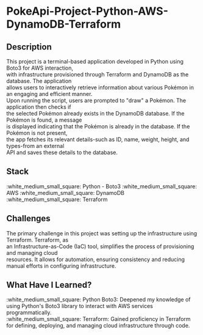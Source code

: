 # PokeApi-Project-Python-AWS-DynamoDB-Terraform

<h2>Description</h2>

<p>
This project is a terminal-based application developed in Python using Boto3 for AWS interaction,</br> with infrastructure provisioned through Terraform and DynamoDB as the database. The application</br> allows users to interactively retrieve information about various Pokémon in an engaging and efficient manner.
</br>
Upon running the script, users are prompted to "draw" a Pokémon. The application then checks if</br> the selected Pokémon already exists in the DynamoDB database. If the Pokémon is found, a message</br> is displayed indicating that the Pokémon is already in the database. If the Pokémon is not present,</br> the app fetches its relevant details-such as ID, name, weight, height, and types-from an external</br> API and saves these details to the database.

</p>

 <h2> Stack</h2>
:white_medium_small_square: Python - Boto3
:white_medium_small_square: AWS
:white_medium_small_square: DynamoDB
:white_medium_small_square: Terraform
</br>

<h2>Challenges</h2>
<p>
The primary challenge in this project was setting up the infrastructure using Terraform. Terraform, as</br> an Infrastructure-as-Code (IaC) tool, simplifies the process of provisioning and managing cloud</br> resources. It allows for automation, ensuring consistency and reducing manual efforts in configuring infrastructure.
</p>

<h2> What Have I Learned? </h2>
:white_medium_small_square: Python Boto3: Deepened my knowledge of using Python's Boto3 library to interact with AWS services programmatically.
</br>
:white_medium_small_square: Terraform: Gained proficiency in Terraform for defining, deploying, and managing cloud infrastructure through code.
